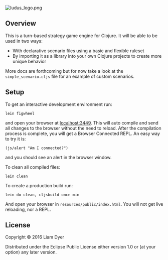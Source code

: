 
![ludus_logo.png](http://s14.postimg.org/bgo8gy5dd/ludus_logo.png)

## Overview

This is a turn-based strategy game engine for Clojure. It will be able to be used in two ways:

* With declarative scenario files using a basic and flexible ruleset
* By importing it as a library into your own Clojure projects to create more unique behavior

More docs are forthcoming but for now take a look at the `simple_scenario.cljs` file for an example of
custom scenarios.

## Setup

To get an interactive development environment run:

    lein figwheel

and open your browser at [localhost:3449](http://localhost:3449/).
This will auto compile and send all changes to the browser without the
need to reload. After the compilation process is complete, you will
get a Browser Connected REPL. An easy way to try it is:

    (js/alert "Am I connected?")

and you should see an alert in the browser window.

To clean all compiled files:

    lein clean

To create a production build run:

    lein do clean, cljsbuild once min

And open your browser in `resources/public/index.html`. You will not
get live reloading, nor a REPL. 

## License

Copyright © 2016 Liam Dyer

Distributed under the Eclipse Public License either version 1.0 or (at your option) any later version.
